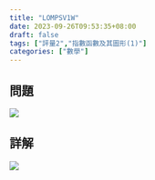 ```yaml
---
title: "LOMPSV1W"
date: 2023-09-26T09:53:35+08:00
draft: false
tags: ["評量2","指數函數及其圖形(1)"]
categories: ["數學"]
---
```

<!--more-->

## 問題
<img src="/posts/solution/LOMPSV1W-q.png">

## 詳解
<img src="/posts/solution/LOMPSV1W-sol.png">
